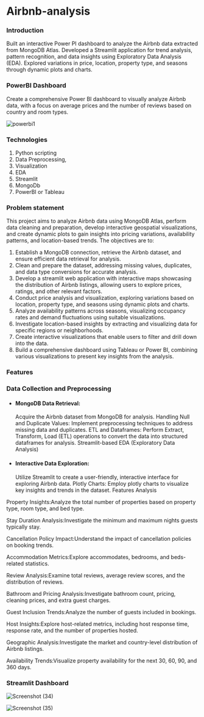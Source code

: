 # Airbnb-analysis

### Introduction
Built an interactive Power PI dashboard to analyze the Airbnb data extracted from MongoDB Atlas. Developed a Streamlit application for trend analysis, pattern recognition, and data insights using Exploratory Data Analysis (EDA). Explored variations in price, location, property type, and seasons through dynamic plots and charts.

### PowerBI Dashboard
Create a comprehensive Power BI dashboard to visually analyze Airbnb data, with a focus on average prices and the number of reviews based on country and room types.

![powerbi1](https://github.com/jayakaviravi/Airbnb-analysis/assets/156929580/05d4a549-f809-4a19-9b0a-df7dde7e485b)


### Technologies
1. Python scripting
2. Data Preprocessing,
3. Visualization
4. EDA
5. Streamlit
6. MongoDb
7. PowerBI or Tableau


 ### Problem statement

 This project aims to analyze Airbnb data using MongoDB Atlas, perform data cleaning
and preparation, develop interactive geospatial visualizations, and create dynamic
plots to gain insights into pricing variations, availability patterns, and location-based
trends. The objectives are to:
1. Establish a MongoDB connection, retrieve the Airbnb dataset, and ensure
efficient data retrieval for analysis.
2. Clean and prepare the dataset, addressing missing values, duplicates, and
data type conversions for accurate analysis.
3. Develop a streamlit web application with interactive maps showcasing the
distribution of Airbnb listings, allowing users to explore prices, ratings, and
other relevant factors.
4. Conduct price analysis and visualization, exploring variations based on
location, property type, and seasons using dynamic plots and charts.
5. Analyze availability patterns across seasons, visualizing occupancy rates and
demand fluctuations using suitable visualizations.
6. Investigate location-based insights by extracting and visualizing data for
specific regions or neighborhoods.
7. Create interactive visualizations that enable users to filter and drill down into
the data.
8. Build a comprehensive dashboard using Tableau or Power BI, combining
various visualizations to present key insights from the analysis.

### Features

### Data Collection and Preprocessing

- #### MongoDB Data Retrieval:
  Acquire the Airbnb dataset from MongoDB for analysis.
Handling Null and Duplicate Values: Implement preprocessing techniques to address missing data and duplicates.
ETL and Dataframes: Perform Extract, Transform, Load (ETL) operations to convert the data into structured dataframes for analysis.
Streamlit-based EDA (Exploratory Data Analysis)

- #### Interactive Data Exploration:
   Utilize Streamlit to create a user-friendly, interactive interface for exploring Airbnb data.
Plotly Charts: Employ plotly charts to visualize key insights and trends in the dataset.
Features Analysis

Property Insights:Analyze the total number of properties based on property type, room type, and bed type.

Stay Duration Analysis:Investigate the minimum and maximum nights guests typically stay.

Cancellation Policy Impact:Understand the impact of cancellation policies on booking trends.

Accommodation Metrics:Explore accommodates, bedrooms, and beds-related statistics.

Review Analysis:Examine total reviews, average review scores, and the distribution of reviews.

Bathroom and Pricing Analysis:Investigate bathroom count, pricing, cleaning prices, and extra guest charges.

Guest Inclusion Trends:Analyze the number of guests included in bookings.

Host Insights:Explore host-related metrics, including host response time, response rate, and the number of properties hosted.

Geographic Analysis:Investigate the market and country-level distribution of Airbnb listings.

Availability Trends:Visualize property availability for the next 30, 60, 90, and 360 days.

### Streamlit Dashboard

![Screenshot (34)](https://github.com/jayakaviravi/Airbnb-analysis/assets/156929580/88417922-9edb-4ba7-967c-cb843908006b)

![Screenshot (35)](https://github.com/jayakaviravi/Airbnb-analysis/assets/156929580/61e9b642-43de-4642-81c9-3e27ad2ccfe0)



